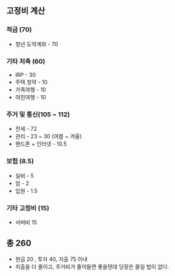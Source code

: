 ## 고정비 계산

### 적금 (70)
- 청년 도약계좌 - 70
### 기타 저축 (60)
- IRP - 30
- 주택 청약 - 10
- 가족여행 - 10
- 여친여행 - 10
### 주거 및 통신(105 ~ 112)
- 전세 - 72
- 관리 - 23 ~ 30 (여름 ~ 겨울)
- 핸드폰 + 인터넷 - 10.5
### 보험 (8.5)
- 실비 - 5
- 암 - 2
- 입원 - 1.5
### 기타 고정비 (15)
- 서버비 15
## 총 260
- 현금 20 , 투자 40, 지출 75 이내
- 지출을 더 줄이고, 주거비가 줄어들면 좋을텐데 당장은 줄일 법이 없다.
